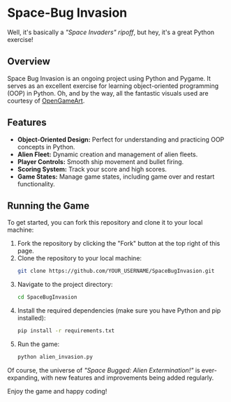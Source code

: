 ﻿# Space-Bug Invasion

 Well, it's basically a *"Space Invaders" ripoff*, but hey, it's a great Python exercise!

## Overview

Space Bug Invasion is an ongoing project using Python and Pygame. It serves as an excellent exercise for learning object-oriented programming (OOP) in Python. Oh, and by the way, all the fantastic visuals used are courtesy of [OpenGameArt](https://opengameart.org/).

## Features

- **Object-Oriented Design:** Perfect for understanding and practicing OOP concepts in Python.
- **Alien Fleet:** Dynamic creation and management of alien fleets.
- **Player Controls:** Smooth ship movement and bullet firing.
- **Scoring System:** Track your score and high scores.
- **Game States:** Manage game states, including game over and restart functionality.

##  Running the Game

To get started, you can fork this repository and clone it to your local machine:

1. Fork the repository by clicking the "Fork" button at the top right of this page.
2. Clone the repository to your local machine:
   ```bash
   git clone https://github.com/YOUR_USERNAME/SpaceBugInvasion.git
 3. Navigate to the project directory:
    ```bash
    cd SpaceBugInvasion
 4. Install the required dependencies (make sure you have Python and pip installed):
    ```bash
    pip install -r requirements.txt
 5. Run the game:
     ```bash
    python alien_invasion.py    

Of course, the universe of *"Space Bugged: Alien Extermination!"* is ever-expanding, with new features and improvements being added regularly. 

Enjoy the game and happy coding!
